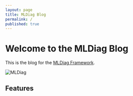 ```yaml
---
layout: page
title: MLDiag Blog
permalink: /
published: true
---
```


# Welcome to the MLDiag Blog

This is the blog for the [MLDiag Framework](https://github.com/AI-MEN/MLDiag).

![MLDiag](https://github.com/AI-MEN/MLDiag/blob/master/docs/capture.jpg?raw=true)





## Features

